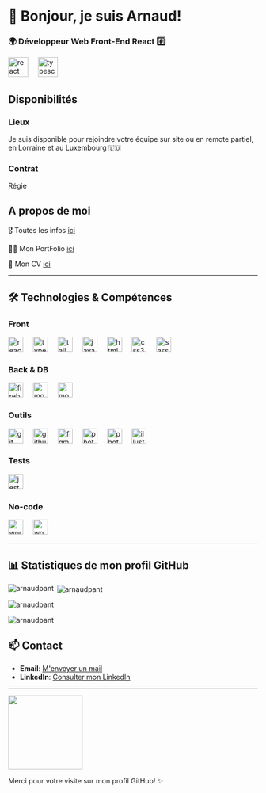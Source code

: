 # 👋 Bonjour,  je suis Arnaud!

### 🌍 Développeur Web Front-End React #️⃣

<div align="left">
  <img src="https://cdn.jsdelivr.net/gh/devicons/devicon/icons/react/react-original.svg" height="40" alt="react logo"  />
  <img width="12" />
  <img src="https://cdn.jsdelivr.net/gh/devicons/devicon/icons/typescript/typescript-original.svg" height="40" alt="typescript logo"  />
</div>



## Disponibilités

### Lieux
<p>Je suis disponible pour rejoindre votre équipe sur site ou en remote partiel, en Lorraine et au Luxembourg 🇱🇺 </p>


### Contrat
<p>Régie</p>


## A propos de moi

🎖️ Toutes les infos [ici](https://continuous-sandalwood-0d9.notion.site/Hello-This-is-Arnaud-c8cf4e04a7474303877b86e5a6acd5b2)

👨‍💻 Mon PortFolio [ici](https://arnaud-pantenier.vercel.app/)

👔 Mon CV [ici](https://flowcv.com/resume/kgrlfo7rug)

---

## 🛠️ Technologies & Compétences
### Front
<div align="left">
  <img src="https://cdn.jsdelivr.net/gh/devicons/devicon/icons/react/react-original.svg" height="30" alt="react logo"  />
  <img width="12" />
  <img src="https://cdn.jsdelivr.net/gh/devicons/devicon/icons/typescript/typescript-original.svg" height="30" alt="typescript logo"  />
  <img width="12" />
  <img src="https://cdn.jsdelivr.net/gh/devicons/devicon@latest/icons/tailwindcss/tailwindcss-original.svg" height="30" alt="tailwindcss logo"  />
  <img width="12" />
   <img src="https://cdn.jsdelivr.net/gh/devicons/devicon/icons/javascript/javascript-original.svg" height="30" alt="javascript logo"  />
  <img width="12" />
  <img src="https://cdn.jsdelivr.net/gh/devicons/devicon/icons/html5/html5-original.svg" height="30" alt="html5 logo"  />
  <img width="12" />
  <img src="https://cdn.jsdelivr.net/gh/devicons/devicon/icons/css3/css3-original.svg" height="30" alt="css3 logo"  />
  <img width="12" />
  <img src="https://cdn.jsdelivr.net/gh/devicons/devicon@latest/icons/npm/npm-original-wordmark.svg" height="30" alt="sass logo"  />
  <img width="12" />
</div>

### Back & DB
<div align="left">
  <img src="https://cdn.jsdelivr.net/gh/devicons/devicon/icons/firebase/firebase-plain.svg" height="30" alt="firebase logo"  />
  <img width="12" />
  <img src="https://cdn.jsdelivr.net/gh/devicons/devicon/icons/mongodb/mongodb-original.svg" height="30" alt="mongodb logo"  />
  <img width="12" />
  <img src="https://cdn.jsdelivr.net/gh/devicons/devicon@latest/icons/netlify/netlify-original.svg" height="30" alt="mongodb logo"  />
  <img width="12" />
  <img width="12" />
</div>

### Outils
<div align="left">
  <img src="https://cdn.jsdelivr.net/gh/devicons/devicon/icons/git/git-original.svg" height="30" alt="git logo"  />
  <img width="12" />
  <img src="https://cdn.jsdelivr.net/gh/devicons/devicon/icons/github/github-original.svg" height="30" alt="github logo"  />
  <img width="12" />
  <img src="https://cdn.jsdelivr.net/gh/devicons/devicon/icons/figma/figma-original.svg" height="30" alt="figma logo"  />
  <img width="12" />
  <img src="https://cdn.jsdelivr.net/gh/devicons/devicon@latest/icons/canva/canva-original.svg" height="30" alt="photoshop logo"  />
  <img width="12" />
  <img src="https://cdn.jsdelivr.net/gh/devicons/devicon/icons/photoshop/photoshop-plain.svg" height="30" alt="photoshop logo"  />
  <img width="12" />
  <img src="https://cdn.jsdelivr.net/gh/devicons/devicon/icons/illustrator/illustrator-plain.svg" height="30" alt="illustrator logo"  />
  <img width="12" />
</div>

### Tests
<div align="left">
  <img src="https://cdn.jsdelivr.net/gh/devicons/devicon@latest/icons/vitest/vitest-original.svg" height="30" alt="jest logo"  />
  <img width="12" />
</div>

### No-code
<div align="left">
  <img src="https://cdn.jsdelivr.net/gh/devicons/devicon/icons/wordpress/wordpress-original.svg" height="30" alt="wordpress logo"  />
  <img width="12" />
  <img src="https://cdn.jsdelivr.net/gh/devicons/devicon/icons/woocommerce/woocommerce-original.svg" height="30" alt="woocommerce logo"  />
</div>

---

## 📊 Statistiques de mon profil GitHub

<p><img align="left" src="https://github-readme-stats.vercel.app/api/top-langs?username=arnaudpant&show_icons=true&locale=en&layout=compact" alt="arnaudpant" /></p>

<p>&nbsp;<img align="center" src="https://github-readme-stats.vercel.app/api?username=arnaudpant&show_icons=true&locale=en" alt="arnaudpant" /></p>

<p><img align="center" src="https://github-readme-streak-stats.herokuapp.com/?user=arnaudpant&" alt="arnaudpant" /></p>

<p align="left"> <img src="https://komarev.com/ghpvc/?username=arnaudpant&label=Profile%20views&color=0e75b6&style=flat" alt="arnaudpant" /></p>



## 📫 Contact

- **Email**: [M'envoyer un mail](mailto:arnaud.pantenier@gmail.com)
- **LinkedIn**: [Consulter mon LinkedIn](https://www.linkedin.com/in/arnaud-pantenier/)

---

<div>
  <img align="center" height="150" src="https://i.giphy.com/media/v1.Y2lkPTc5MGI3NjExNjh1NjNkNWtwaHF5NW4xMWo0bzVjZW9sZjl0cDV6YzlnaXkwNzY3YSZlcD12MV9pbnRlcm5hbF9naWZfYnlfaWQmY3Q9Zw/qgQUggAC3Pfv687qPC/giphy.gif"  />
</div>


Merci pour votre visite sur mon profil GitHub! ✨

